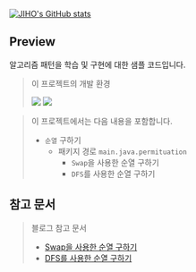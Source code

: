 [![JIHO's GitHub stats](https://github-readme-stats.vercel.app/api?username=namepgb&include_all_commits=true&theme=nord&hide_border=true&count_private=true)](https://github.com/namepgb/github-readme-stats)

## Preview
알고리즘 패턴을 학습 및 구현에 대한 샘플 코드입니다.
> 
> 이 프로젝트의 개발 환경
>
> <img src="https://img.shields.io/badge/IntelliJ IDEA:2020.3 Ultimate Edition-000000?style=for-the-badge&logo=intellijidea&logoColor=white">
> <img src="https://img.shields.io/badge/OpenJDK:17-437291?style=for-the-badge&logo=openjdk&logoColor=white">

> 이 프로젝트에서는 다음 내용을 포함합니다.
> * `순열` 구하기
>   * 패키지 경로 `main.java.permituation`
>     * `Swap`을 사용한 순열 구하기
>     * `DFS`를 사용한 순열 구하기

## 참고 문서
> 블로그 참고 문서
> * [Swap을 사용한 순열 구하기](https://namepgb.tistory.com/271)
> * [DFS를 사용한 순열 구하기](https://namepgb.tistory.com/272)
